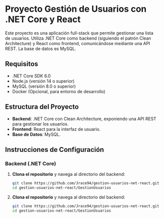 # Proyecto Gestión de Usuarios con .NET Core y React

Este proyecto es una aplicación full-stack que permite gestionar una lista de usuarios. Utiliza .NET Core como backend (siguiendo el patrón Clean Architecture) y React como frontend, comunicándose mediante una API REST. La base de datos es MySQL.

## Requisitos

- .NET Core SDK 6.0
- Node.js (versión 14 o superior)
- MySQL (versión 8.0 o superior)
- Docker (Opcional, para entorno de desarrollo)

## Estructura del Proyecto

- **Backend**: .NET Core con Clean Architecture, exponiendo una API REST para gestionar los usuarios.
- **Frontend**: React para la interfaz de usuario.
- **Base de Datos**: MySQL.

## Instrucciones de Configuración

### Backend (.NET Core)

1. **Clona el repositorio** y navega al directorio del backend:

   ```bash
   git clone https://github.com/Jrace94/gestion-usuarios-net-react.git
   cd gestion-usuarios-net-react/GestionUsuarios

1. **Clona el repositorio** y navega al directorio del backend:

   ```bash
   git clone https://github.com/Jrace94/gestion-usuarios-net-react.git
   cd gestion-usuarios-net-react/GestionUsuarios
   